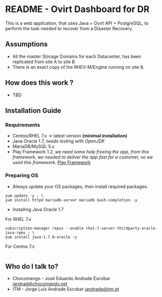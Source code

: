 # README - Ovirt Dashboard for DR #

This is a web application, that uses Java + Ovirt API + PostgreSQL, to perform the task needed to recover from a Disaster Recovery. 



## Assumptions ##

* All the master Storage Domains for each Datacenter, has been replicated from site A to site B
* There is an exact copy of the RHEV-M/Engine running on site B. 
 

## How does this work ? ##

* TBD

## Installation Guide ##

### Requirements

* Centos/RHEL 7.x -> latest version __(minimal installation)__
* Java Oracle 1.7, *needs testing with OpenJDK*
* MariaDB/MySQL 5.x
* Play Framework 1.2, *we need some help freeing the app, from this framework, we needed to deliver the app fast for a customer, so we used this framework.* [Play Framework](https://www.playframework.com/download)

### Preparing OS 

* Always update your OS packages, then install required packages. 

```
yum update -y ; \ 
yum install httpd mariadb-server mariadb bash-completion -y
```
* Installing Java Oracle 1.7 

For RHEL 7.x

```
subscription-manager repos --enable rhel-7-server-thirdparty-oracle-java-rpms ; \
yum install java-1.7.0-oracle -y
```

For Centos 7.x

```

```

## Who do I talk to? ##

* Chocomango - José Eduardo Andrade Escobar <jandrad@chocomando.net>
* ITM - Jorge Luis Andrade Escobar <jandrade@itm.gt>